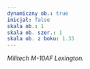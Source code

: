 ```yaml
---
dynamiczny ob.: true
inicjał: false
skala ob.: 1
skala ob. szer.: 1
skala ob. z boku: 1.33
---
```


*Militech M-10AF Lexington.*